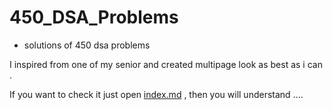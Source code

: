 # 450_DSA_Problems

- solutions of 450 dsa problems 


I inspired from one of my senior and created  multipage look as best as i can .

If you want to check it just open [index.md](index.md) , then you will understand ....


